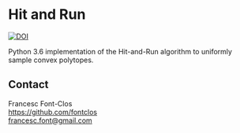 # Hit and Run
[![DOI](https://zenodo.org/badge/152282588.svg)](https://zenodo.org/badge/latestdoi/152282588)  

Python 3.6 implementation of the Hit-and-Run algorithm to uniformly sample convex polytopes.

## Contact
Francesc Font-Clos  
https://github.com/fontclos  
francesc.font@gmail.com
